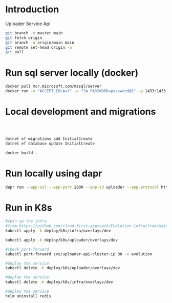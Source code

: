 # Introduction 
Uploader Service Api

```sh
git branch -m master main
git fetch origin
git branch -u origin/main main
git remote set-head origin -a
git pull
```

# Run sql server locally (docker)

```sh
docker pull mcr.microsoft.com/mssql/server
docker run -e "ACCEPT_EULA=Y" -e "SA_PASSWORD=password@1" -p 1433:1433 --name sql -d mcr.microsoft.com/mssql/server:2017-latest

```

# Local development and migrations

```sh



dotnet ef migrations add InitialCreate
dotnet ef database update InitialCreate

docker build .

```

# Run locally using dapr
```sh
dapr run --app-ssl --app-port 2000 --app-id uploader --app-protocol http --dapr-http-port 2501 --components-path ../../dapr/components -- dotnet run
```

# Run in K8s
```sh
#spin up the infra
#from https://github.com/cloud-first-approach/Evolution.infra/tree/main/deploy/k8s/infra/overlays/dev
kubectl apply -k deploy/k8s/infra/overlays/dev

kubectl apply -k deploy/k8s/uploader/overlays/dev

#check port-forward 
kubectl port-forward svc/uploader-api-cluster-ip 80 -n evolution

#deploy the service
kubectl delete -k deploy/k8s/uploader/overlays/dev

#deploy the service
kubectl delete -k deploy/k8s/infra/overlays/dev

#deploy the service
helm uninstall redis

```
